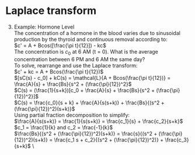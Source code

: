 # Laplace transform
3. Example: Hormone Level \
The concentration of a hormone in the blood varies due to sinusoidal production by the thyroid and continuous removal according to: \
$c' = A + Bcos([\frac{\pi t}{12}]) - kc$  \
The concentration is $c_0$ at 6 AM (t = 0). What is the average concentration between 6 PM and 6 AM the same day? \
To solve, rearrange and use the Laplace transform: \
$c' + kc = A + Bcos(\frac{\pi t}{12})$ \
$[sC(s) - c_0] + kC(s) = \mathcal{L}\{A + Bcos(\frac{\pi t}{12})} = \frac{A}{s} + \frac{Bs}{s^2 + (\frac{\pi}{12})^2}$  \
$C(s) = (\frac{1}{s+k})[c_0 + \frac{A}{s} + \frac{Bs}{s^2 + (\frac{\pi}{12})^2}]$ \
$C(s) = \frac{c_0}{s + k} + \frac{A}{s(s+k)} + \frac{Bs}{(s^2 + (\frac{\pi}{12})^2)(s+k)}$    \
Using partial fraction decomposition to simplify: \
$\frac{A}{s(s+k)} = \frac{1}{s(s+k)} = \frac{c_1}{s} + \frac{c_2}{s+k}$    \
$c_1 = \frac{1}{k} and c_2 = \frac{-1}{k}$   \
$\frac{Bs}{(s^2 + (\frac{\pi}{12})^2)(s+k)} = \frac{s}{(s^2 + (\frac{\pi}{12})^2)(s+k)} = \frac{c_1 s + c_2}{(s^2 + (\frac{\pi}{12})^2)} + \frac{c_3}{s+k}$    \
